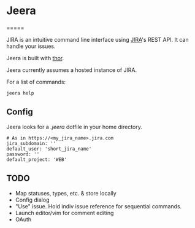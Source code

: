 # Jeera
=====

JIRA is an intuitive command line interface using [JIRA]()'s REST API. It can handle your issues.

Jeera is built with [thor]().

Jeera currently assumes a hosted instance of JIRA.


For a list of commands:
```
jeera help
```

## Config

Jeera looks for a *.jeera* dotfile in your home directory.

```
# As in https://<my_jira_name>.jira.com
jira_subdomain: ''
default_user: 'short_jira_name'
password: ''
default_project: 'WEB'
```

## TODO

* Map statuses, types, etc. & store locally
* Config dialog
* "Use" issue. Hold indiv issue reference for sequential commands.
* Launch editor/vim for comment editing
* OAuth
